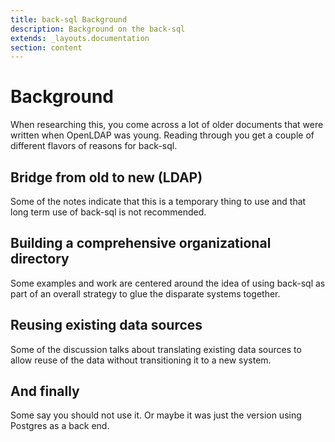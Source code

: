```yaml
---
title: back-sql Background
description: Background on the back-sql
extends: _layouts.documentation
section: content
---
```


# Background

When researching this, you come across a lot of older documents that were written when OpenLDAP was young.  Reading through you get a couple of different flavors of reasons for back-sql.

## Bridge from old to new (LDAP)

Some of the notes indicate that this is a temporary thing to use and that long term use of back-sql is not recommended.

## Building a comprehensive organizational directory

Some examples and work are centered around the idea of using back-sql as part of an overall strategy to glue the disparate systems together.

## Reusing existing data sources

Some of the discussion talks about translating existing data sources to allow reuse of the data without transitioning it to a new system.

## And finally 

Some say you should not use it.  Or maybe it was just the version using Postgres as a back end.  